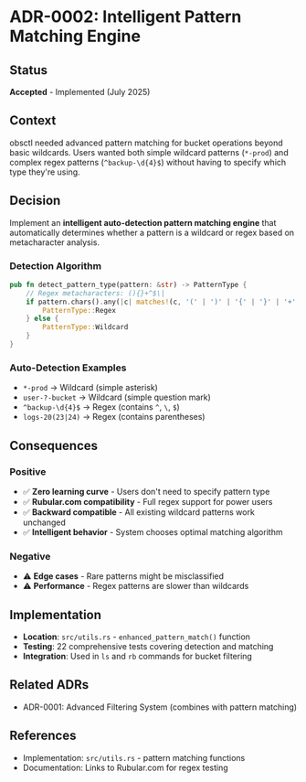 # ADR-0002: Intelligent Pattern Matching Engine

## Status
**Accepted** - Implemented (July 2025)

## Context
obsctl needed advanced pattern matching for bucket operations beyond basic wildcards. Users wanted both simple wildcard patterns (`*-prod`) and complex regex patterns (`^backup-\d{4}$`) without having to specify which type they're using.

## Decision
Implement an **intelligent auto-detection pattern matching engine** that automatically determines whether a pattern is a wildcard or regex based on metacharacter analysis.

### Detection Algorithm
```rust
pub fn detect_pattern_type(pattern: &str) -> PatternType {
    // Regex metacharacters: (){}+^$\|
    if pattern.chars().any(|c| matches!(c, '(' | ')' | '{' | '}' | '+' | '^' | '$' | '\\' | '|')) {
        PatternType::Regex
    } else {
        PatternType::Wildcard
    }
}
```

### Auto-Detection Examples
- `*-prod` → Wildcard (simple asterisk)
- `user-?-bucket` → Wildcard (simple question mark)
- `^backup-\d{4}$` → Regex (contains `^`, `\`, `$`)
- `logs-20(23|24)` → Regex (contains parentheses)

## Consequences

### Positive
- ✅ **Zero learning curve** - Users don't need to specify pattern type
- ✅ **Rubular.com compatibility** - Full regex support for power users
- ✅ **Backward compatible** - All existing wildcard patterns work unchanged
- ✅ **Intelligent behavior** - System chooses optimal matching algorithm

### Negative
- ⚠️ **Edge cases** - Rare patterns might be misclassified
- ⚠️ **Performance** - Regex patterns are slower than wildcards

## Implementation
- **Location**: `src/utils.rs` - `enhanced_pattern_match()` function
- **Testing**: 22 comprehensive tests covering detection and matching
- **Integration**: Used in `ls` and `rb` commands for bucket filtering

## Related ADRs
- ADR-0001: Advanced Filtering System (combines with pattern matching)

## References
- Implementation: `src/utils.rs` - pattern matching functions
- Documentation: Links to Rubular.com for regex testing 